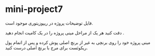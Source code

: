 
# mini-project7

فایل توضیحات پروژه در ریپوزیتوری موجود است.
 
دقت کنید هر یک از مراحل مینی پروژه را در یک کامیت انجام دهید .

مینی پروژه خود را روی برنچی به غیر از برنچ اصلی پوش کرده و پس از اتمام پول ریکوئست برای مرج با برنچ اصلی درست کنید.
